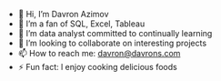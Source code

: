 - 👋 Hi, I’m Davron Azimov
- 👀 I’m a fan of SQL, Excel, Tableau
- 🌱 I’m data analyst committed to continually learning
- 💞️ I’m looking to collaborate on interesting projects
- 📫 How to reach me: davron@davrons.com
- ⚡ Fun fact: l enjoy cooking delicious foods

<!---
davronazimov/davronazimov is a ✨ special ✨ repository because its `README.md` (this file) appears on your GitHub profile.
You can click the Preview link to take a look at your changes.
--->

